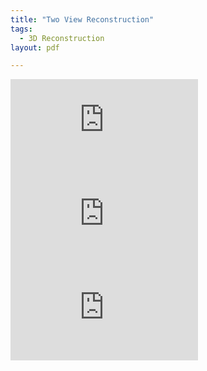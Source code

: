 ```yaml
---
title: "Two View Reconstruction"
tags:
  - 3D Reconstruction
layout: pdf

---
```


<embed src="https://drive.google.com/viewerng/viewer?embedded=true&url=https://tjdalsckd.github.io/assets/pdf/다중시점기하과제1.pdf"  />
<embed src="https://drive.google.com/viewerng/viewer?embedded=true&url=https://tjdalsckd.github.io/assets/pdf/다중시점기하과제2.pdf"  />
<embed src="https://drive.google.com/viewerng/viewer?embedded=true&url=https://tjdalsckd.github.io/assets/pdf/다중시점기하과제3.pdf"  />
